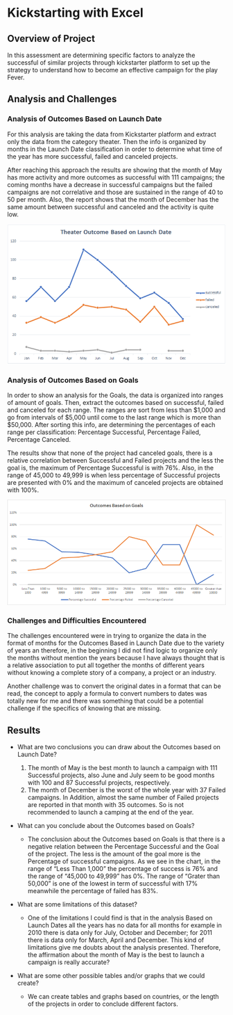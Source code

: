 # Kickstarting with Excel

## Overview of Project

In this assessment are determining specific factors to analyze the successful of similar projects through kickstarter platform to set up the strategy to understand how to become an effective campaign for the play Fever.

## Analysis and Challenges

### Analysis of Outcomes Based on Launch Date

For this analysis are taking the data from Kickstarter platform and extract only the data from the category theater. Then the info is organized by months in the Launch Date classification in order to determine what time of the year has more successful, failed and canceled projects. 

After reaching this approach the results are showing that the month of May has more activity and more outcomes as successful with 111 campaigns; the coming months have a decrease in successful campaigns but the failed campaigns are not correlative and those are sustained in the range of 40 to 50  per month. Also, the report shows that the month of December has the same amount between successful and canceled and the activity is quite low.

![Chart Based on Launch Date](Resources/Theater_Outcomes_vs_Launch.png)

### Analysis of Outcomes Based on Goals

In order to show an analysis for the Goals, the data is organized into ranges of amount of goals. Then, extract the outcomes based on successful, failed and canceled for each range. The ranges are sort from less than $1,000 and go from intervals of $5,000 until come to the last range which is more than $50,000. After sorting this info, are determining the percentages of each range per classification: Percentage Successful, Percentage Failed, Percentage Canceled.

The results show that none of the project had canceled goals, there is a relative correlation between Successful and Failed projects and the less the goal is, the maximum of Percentage Successful is with 76%. Also, in the range of 45,000 to 49,999 is when less percentage of Successful projects are presented with 0% and the maximum of canceled projects are obtained with 100%.

![Chart Based on Goals](Resources/Outcomes_vs_Goals.png)

### Challenges and Difficulties Encountered    

The challenges encountered were in trying to organize the data in the format of months for the Outcomes Based in Launch Date due to the variety of years an therefore, in the beginning I did not find logic to organize only the months without mention the years because I have always thought that is a relative association to put all together the months of different years without knowing a complete story of a company, a project or an industry.

Another challenge was to convert the original dates in a format that can be read, the concept to apply a formula to convert numbers to dates was totally new for me and there was something that could be a potential challenge if the specifics of knowing that are missing.

## Results

- What are two conclusions you can draw about the Outcomes based on Launch Date?
  1. The month of May is the best month to launch a campaign with 111 Successful projects, also June and July seem to be good months with 100 and 87 Successful projects, respectively. 
  2. The month of December is the worst of the whole year with 37 Failed campaigns. In Addition, almost the same number of Failed projects are reported in that month with 35 outcomes. So is not recommended to launch a camping at the end of the year. 

- What can you conclude about the Outcomes based on Goals?

  - The conclusion about the Outcomes based on Goals is that there is a negative relation between the Percentage Successful and the Goal of the project. The less is the amount of the goal more is the Percentage of successful campaigns. As we see in the chart, in the range of “Less Than 1,000” the percentage of success is 76% and the range of “45,000 to 49,999” has 0%. The range of “Grater than 50,000” is one of the lowest in term of successful with 17% meanwhile the percentage of failed has 83%.

- What are some limitations of this dataset?
  - One of the limitations I could find is that in the analysis Based on Launch Dates all the years has no data for all months for example in 2010 there is data only for July, October and December; for 2011 there is data only for March, April and December. This kind of limitations give me doubts about the analysis presented. Therefore, the affirmation about the month of May is the best to launch a campaign is really accurate?

- What are some other possible tables and/or graphs that we could create?
  - We can create tables and graphs based on countries, or the length of the projects in order to conclude different factors. 


